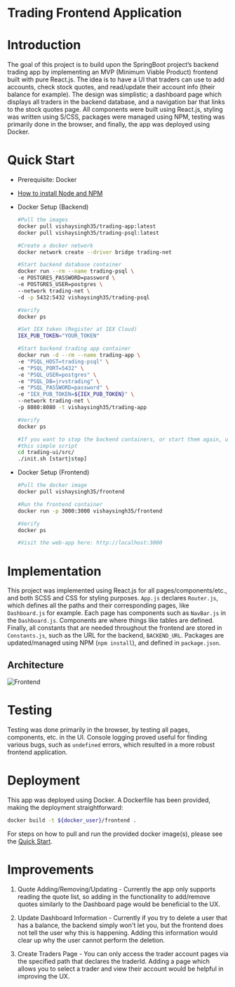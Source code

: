 # Trading Frontend Application
# Introduction
The goal of this project is to build upon the SpringBoot project’s backend trading app by implementing an MVP (Minimum Viable Product) frontend built with pure React.js. The idea is to have a UI that traders can use to add accounts, check stock quotes, and read/update their account info (their balance for example). The design was simplistic; a dashboard page which displays all traders in the backend database, and a navigation bar that links to the stock quotes page. All components were built using React.js, styling was written using S/CSS, packages were managed using NPM, testing was primarily done in the browser, and finally, the app was deployed using Docker. 

# Quick Start
- Prerequisite: Docker

- [How to install Node and NPM](https://docs.npmjs.com/downloading-and-installing-node-js-and-npm)

- Docker Setup (Backend)

  ```sh
  #Pull the images
  docker pull vishaysingh35/trading-app:latest
  docker pull vishaysingh35/trading-psql:latest
  
  #Create a docker network
  docker network create --driver bridge trading-net
  
  #Start backend database container
  docker run --rm --name trading-psql \
  -e POSTGRES_PASSWORD=password \
  -e POSTGRES_USER=postgres \
  --network trading-net \
  -d -p 5432:5432 vishaysingh35/trading-psql
  
  #Verify
  docker ps
  
  #Set IEX token (Register at IEX Cloud)
  IEX_PUB_TOKEN="YOUR_TOKEN"
  
  #Start backend trading app container
  docker run -d --rm --name trading-app \
  -e "PSQL_HOST=trading-psql" \
  -e "PSQL_PORT=5432" \
  -e "PSQL_USER=postgres" \
  -e "PSQL_DB=jrvstrading" \
  -e "PSQL_PASSWORD=password" \
  -e "IEX_PUB_TOKEN=${IEX_PUB_TOKEN}" \
  --network trading-net \
  -p 8080:8080 -t vishaysingh35/trading-app
  
  #Verify
  docker ps
  
  #If you want to stop the backend containers, or start them again, use
  #this simple script
  cd trading-ui/src/
  ./init.sh [start|stop] 
  ```

- Docker Setup (Frontend)
  
  ```sh
  #Pull the docker image
  docker pull vishaysingh35/frontend
  
  #Run the frontend container
  docker run -p 3000:3000 vishaysingh35/frontend
  
  #Verify
  docker ps
  
  #Visit the web-app here: http://localhost:3000
  ```

# Implementation
This project was implemented using React.js for all pages/components/etc., and both SCSS and CSS for styling purposes. `App.js` declares `Router.js`, which defines all the paths and their corresponding pages, like `Dashboard.js` for example. Each page has components such as `NavBar.js` in the `Dashboard.js`. Components are where things like tables are defined. Finally, all constants that are needed throughout the frontend are stored in `Constants.js`, such as the URL for the backend, `BACKEND_URL`. Packages are updated/managed using NPM (`npm install`), and defined in `package.json`. 

## Architecture
![Frontend](https://user-images.githubusercontent.com/56552567/179609085-8e67d3fd-ad9f-4a2d-8dd8-875536d773ea.png)

# Testing
Testing was done primarily in the browser, by testing all pages, components, etc. in the UI. Console logging proved useful for finding various bugs, such as `undefined` errors, which resulted in a more robust frontend application. 

# Deployment
This app was deployed using Docker. A Dockerfile has been provided, making the deployment straightforward:

```sh
docker build -t ${docker_user}/frontend .
```

For steps on how to pull and run the provided docker image(s), please see the [Quick Start](Quick_Start).

# Improvements

1. Quote Adding/Removing/Updating - Currently the app only supports reading the quote list, so adding in the functionality to add/remove quotes similarly to the Dashboard page would be beneficial to the UX.

2. Update Dashboard Information - Currently if you try to delete a user that has a balance, the backend simply won't let you, but the frontend does not tell the user why this is happening. Adding this information would clear up why the user cannot perform the deletion.

3. Create Traders Page - You can only access the trader account pages via the specified path that declares the traderId. Adding a page which allows you to select a trader and view their account would be helpful in improving the UX.


